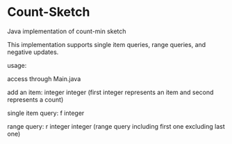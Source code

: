 # Count-Sketch
Java implementation of count-min sketch

This implementation supports single item queries, range queries, and negative updates.

usage:

access through Main.java


add an item: integer integer (first integer represents an item and second represents a count)


single item query: f integer


range query: r integer integer (range query including first one excluding last one)
